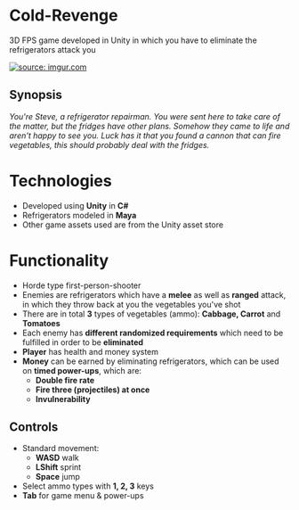 # Cold-Revenge

3D FPS game developed in Unity in which you have to eliminate the refrigerators attack you

<a href="https://imgur.com/X7jjznS"><img src="https://i.imgur.com/a5hp8gw.gif" title="source: imgur.com" /></a>

## Synopsis

*You're Steve, a refrigerator repairman. You were sent here to take care of the matter, but the fridges have other plans. Somehow they came to life and aren't happy to see you. Luck has it that you found a cannon that can fire vegetables, this should probably deal with the fridges.*

# Technologies

- Developed using **Unity** in **C#**
- Refrigerators modeled in **Maya**
- Other game assets used are from the Unity asset store

# Functionality

- Horde type first-person-shooter
- Enemies are refrigerators which have a **melee** as well as **ranged** attack, in which they throw back at you the vegetables you've shot
- There are in total **3** types of vegetables (ammo): **Cabbage, Carrot** and **Tomatoes**
- Each enemy has **different randomized requirements** which need to be fulfilled in order to be **eliminated**
- **Player** has health and money system
- **Money** can be earned by eliminating refrigerators, which can be used on **timed power-ups**, which are:
	- **Double fire rate**
	- **Fire three (projectiles) at once**
	- **Invulnerability**

## Controls
- Standard movement:
	- **WASD** walk
	- **LShift** sprint
	- **Space** jump
- Select ammo types with **1, 2, 3** keys
- **Tab** for game menu & power-ups

<!--stackedit_data:
eyJoaXN0b3J5IjpbLTI5NTQ1OTc3NiwxNjA0NTI3NTkyLC03OT
k4MjQ3MzRdfQ==
-->